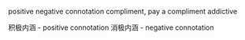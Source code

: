 positive negative
connotation
compliment, pay a compliment
addictive

积极内涵 - positive connotation
消极内涵 - negative connotation
